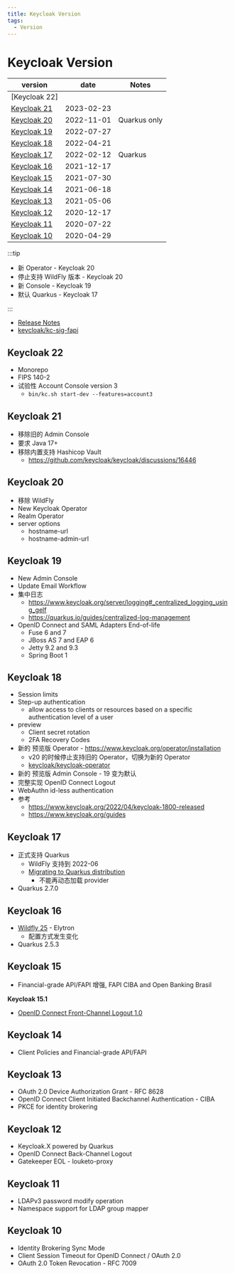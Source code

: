 ```yaml
---
title: Keycloak Version
tags:
  - Version
---
```


# Keycloak Version

| version       | date       | Notes        |
| ------------- | ---------- | ------------ |
| [Keycloak 22] |            |
| [Keycloak 21] | 2023-02-23 |
| [Keycloak 20] | 2022-11-01 | Quarkus only |
| [Keycloak 19] | 2022-07-27 |
| [Keycloak 18] | 2022-04-21 |
| [Keycloak 17] | 2022-02-12 | Quarkus      |
| [Keycloak 16] | 2021-12-17 |
| [Keycloak 15] | 2021-07-30 |
| [Keycloak 14] | 2021-06-18 |
| [Keycloak 13] | 2021-05-06 |
| [Keycloak 12] | 2020-12-17 |
| [Keycloak 11] | 2020-07-22 |
| [Keycloak 10] | 2020-04-29 |

:::tip

- 新 Operator - Keycloak 20
- 停止支持 WildFly 版本 - Keycloak 20
- 新 Console - Keycloak 19
- 默认 Quarkus - Keycloak 17

:::

[keycloak 21]: #keycloak-21
[keycloak 20]: #keycloak-20
[keycloak 19]: #keycloak-19
[keycloak 18]: #keycloak-18
[keycloak 17]: #keycloak-17
[keycloak 16]: #keycloak-16
[keycloak 15]: #keycloak-15
[keycloak 14]: #keycloak-14
[keycloak 13]: #keycloak-13
[keycloak 12]: #keycloak-12
[keycloak 11]: #keycloak-11
[keycloak 10]: #keycloak-10

- [Release Notes](https://www.keycloak.org/docs/latest/release_notes/)
- [keycloak/kc-sig-fapi](https://github.com/keycloak/kc-sig-fapi)

## Keycloak 22

- Monorepo
- FIPS 140-2
- 试验性 Account Console version 3
  - `bin/kc.sh start-dev --features=account3`

## Keycloak 21

- 移除旧的 Admin Console
- 要求 Java 17+
- 移除内置支持 Hashicop Vault
  - https://github.com/keycloak/keycloak/discussions/16446

## Keycloak 20

- 移除 WildFly
- New Keycloak Operator
- Realm Operator
- server options
  - hostname-url
  - hostname-admin-url

## Keycloak 19

- New Admin Console
- Update Email Workflow
- 集中日志
  - https://www.keycloak.org/server/logging#_centralized_logging_using_gelf
  - https://quarkus.io/guides/centralized-log-management
- OpenID Connect and SAML Adapters End-of-life
  - Fuse 6 and 7
  - JBoss AS 7 and EAP 6
  - Jetty 9.2 and 9.3
  - Spring Boot 1

## Keycloak 18

- Session limits
- Step-up authentication
  - allow access to clients or resources based on a specific authentication level of a user
- preview
  - Client secret rotation
  - 2FA Recovery Codes
- 新的 预览版 Operator - https://www.keycloak.org/operator/installation
  - v20 的时候停止支持旧的 Operator，切换为新的 Operator
  - [keycloak/keycloak-operator](https://github.com/keycloak/keycloak-operator)
- 新的 预览版 Admin Console - 19 变为默认
- 完整实现 OpenID Connect Logout
- WebAuthn id-less authentication
- 参考
  - https://www.keycloak.org/2022/04/keycloak-1800-released
  - https://www.keycloak.org/guides

## Keycloak 17

- 正式支持 Quarkus
  - WildFly 支持到 2022-06
  - [Migrating to Quarkus distribution](https://www.keycloak.org/migration/migrating-to-quarkus)
    - 不能再动态加载 provider
- Quarkus 2.7.0

## Keycloak 16

- [Wildfly 25] - Elytron
  - 配置方式发生变化
- Quarkus 2.5.3

[wildfly 25]: https://www.wildfly.org/news/2021/10/05/WildFly25-Final-Released/

## Keycloak 15

- Financial-grade API/FAPI 增强, FAPI CIBA and Open Banking Brasil

**Keycloak 15.1**

- [OpenID Connect Front-Channel Logout 1.0](https://openid.net/specs/openid-connect-frontchannel-1_0.html)

## Keycloak 14

- Client Policies and Financial-grade API/FAPI

## Keycloak 13

- OAuth 2.0 Device Authorization Grant - RFC 8628
- OpenID Connect Client Initiated Backchannel Authentication - CIBA
- PKCE for identity brokering

## Keycloak 12

- Keycloak.X powered by Quarkus
- OpenID Connect Back-Channel Logout
- Gatekeeper EOL - louketo-proxy

## Keycloak 11

- LDAPv3 password modify operation
- Namespace support for LDAP group mapper

## Keycloak 10

- Identity Brokering Sync Mode
- Client Session Timeout for OpenID Connect / OAuth 2.0
- OAuth 2.0 Token Revocation - RFC 7009
